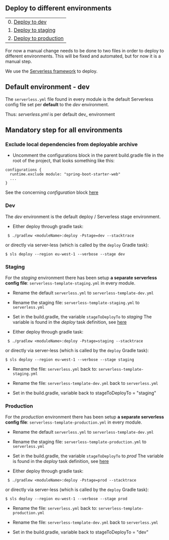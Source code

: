 ## Deploy to different environments


|                                                                              |
|------------------------------------------------------------------------------|
| 0. [Deploy to dev](#markdown-header-dev)           |
| 1. [Deploy to staging](#markdown-header-staging)     |
| 2. [Deploy to production](#markdown-header-production)                             |

For now a manual change needs to be done to two files in order to deploy to different environments.
This will be fixed and automated, but for now it is a manual step.

We use the [Serverless framework](https://serverless.com) to deploy.

## Default environment - dev

The `serverless.yml` file found in every module is the default Serverless config file 
set per **default** to the _dev_ environment.

Thus: _serverless.yml_ is per default dev_ environment

## Mandatory step for all environments

### Exclude local dependencies from deployable archive

-  Uncomment the configurations block in the parent build.gradle file in the root of the project, that looks something like this:

```
configurations {
  runtime.exclude module: "spring-boot-starter-web"
  ...
}
```

See the concerning _configuration_ block [here](https://bitbucket.org/oceanpremium/ocean-premium-api/src/0d0267dee6352416585faa3165a12f0fad583fe8/build.gradle#lines-233:241)

### Dev

The _dev_ environment is the default deploy / Serverless stage environment. 

- Either deploy through gradle task:

```
 $ ./gradlew <moduleName>:deploy -Pstage=dev --stacktrace
```

  or directly via server-less (which is called by the `deploy` Gradle task):

```
$ sls deploy --region eu-west-1 --verbose --stage dev
```

### Staging

For the _staging_ environment there has been setup **a separate serverless config file**:
`serverless-template-staging.yml` in every module. 

- Rename the default `serverless.yml` to `serverless-template-dev.yml` 

- Rename the staging file: `serverless-template-staging.yml` to `serverless.yml`

- Set in the build.gradle, the variable `stageToDeployTo` to _staging_
  The variable is found in the _deploy_ task definition, see [here](https://bitbucket.org/oceanpremium/ocean-premium-api/src/0d0267dee6352416585faa3165a12f0fad583fe8/build.gradle#lines-291)

- Either deploy through gradle task:

```
 $ ./gradlew <moduleName>:deploy -Pstage=staging --stacktrace
```

  or directly via server-less (which is called by the `deploy` Gradle task):

```
$ sls deploy --region eu-west-1 --verbose --stage staging
```

- Rename the file: `serverless.yml` back to: `serverless-template-staging.yml` 

- Rename the file: `serverless-template-dev.yml` back to `serverless.yml`

- Set in the build.gradle, variable back to stageToDeployTo = "staging"

### Production

For the _production_ environment there has been setup **a separate serverless config file**:
`serverless-template-production.yml` in every module. 

- Rename the default `serverless.yml` to `serverless-template-dev.yml` 

- Rename the staging file: `serverless-template-production.yml` to `serverless.yml`

- Set in the build.gradle, the variable `stageToDeployTo` to _prod_
  The variable is found in the _deploy_ task definition, see [here](https://bitbucket.org/oceanpremium/ocean-premium-api/src/0d0267dee6352416585faa3165a12f0fad583fe8/build.gradle#lines-291)

- Either deploy through gradle task:

```
 $ ./gradlew <moduleName>:deploy -Pstage=prod --stacktrace
```

  or directly via server-less (which is called by the `deploy` Gradle task):

```
$ sls deploy --region eu-west-1 --verbose --stage prod
```

- Rename the file: `serverless.yml` back to: `serverless-template-production.yml` 

- Rename the file: `serverless-template-dev.yml` back to `serverless.yml`

- Set in the build.gradle, variable back to stageToDeployTo = "dev"